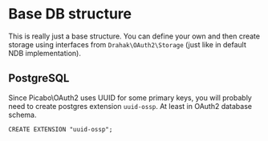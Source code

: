Base DB structure
=================
This is really just a base structure. You can define your own and then create storage using interfaces from `Drahak\OAuth2\Storage` (just like in default NDB implementation).

PostgreSQL
----------
Since Picabo\OAuth2 uses UUID for some primary keys, you will probably need to create postgres extension `uuid-ossp`. At least in OAuth2 database schema.

    CREATE EXTENSION "uuid-ossp";